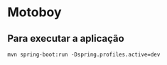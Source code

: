 # Motoboy 

## Para executar a aplicação

``````
mvn spring-boot:run -Dspring.profiles.active=dev
``````